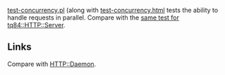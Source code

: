 
[test-concurrency.pl](https://github.com/ReneNyffenegger/PerlModules/blob/master/HTTP/Server/Simple/CGI/test-concurrency.pl) (along with
[test-concurrency.html](https://github.com/ReneNyffenegger/PerlModules/blob/master/HTTP/Server/Simple/CGI/test-concurrency.html) tests
the ability to handle requests in parallel. Compare with the
[same test for tq84::HTTP::Server](https://github.com/ReneNyffenegger/perl-tcp/blob/master/tests/HTTP/Server/test-concurrency.pl).

## Links

Compare with [HTTP::Daemon](https://github.com/ReneNyffenegger/PerlModules/tree/master/HTTP/Daemon).
